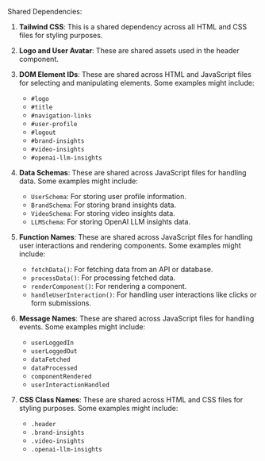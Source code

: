 Shared Dependencies:

1. **Tailwind CSS**: This is a shared dependency across all HTML and CSS files for styling purposes.

2. **Logo and User Avatar**: These are shared assets used in the header component.

3. **DOM Element IDs**: These are shared across HTML and JavaScript files for selecting and manipulating elements. Some examples might include:
   - `#logo`
   - `#title`
   - `#navigation-links`
   - `#user-profile`
   - `#logout`
   - `#brand-insights`
   - `#video-insights`
   - `#openai-llm-insights`

4. **Data Schemas**: These are shared across JavaScript files for handling data. Some examples might include:
   - `UserSchema`: For storing user profile information.
   - `BrandSchema`: For storing brand insights data.
   - `VideoSchema`: For storing video insights data.
   - `LLMSchema`: For storing OpenAI LLM insights data.

5. **Function Names**: These are shared across JavaScript files for handling user interactions and rendering components. Some examples might include:
   - `fetchData()`: For fetching data from an API or database.
   - `processData()`: For processing fetched data.
   - `renderComponent()`: For rendering a component.
   - `handleUserInteraction()`: For handling user interactions like clicks or form submissions.

6. **Message Names**: These are shared across JavaScript files for handling events. Some examples might include:
   - `userLoggedIn`
   - `userLoggedOut`
   - `dataFetched`
   - `dataProcessed`
   - `componentRendered`
   - `userInteractionHandled`

7. **CSS Class Names**: These are shared across HTML and CSS files for styling purposes. Some examples might include:
   - `.header`
   - `.brand-insights`
   - `.video-insights`
   - `.openai-llm-insights`